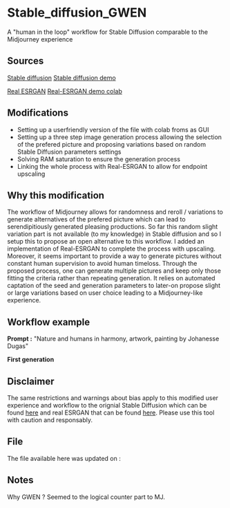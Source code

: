 # Stable_diffusion_GWEN
A "human in the loop" workflow for Stable Diffusion comparable to the Midjourney experience


## Sources
[Stable diffusion](https://huggingface.co/CompVis/stable-diffusion-v1-4)
[Stable diffusion demo](https://colab.research.google.com/github/huggingface/notebooks/blob/main/diffusers/stable_diffusion.ipynb)

[Real ESRGAN](https://github.com/xinntao/Real-ESRGAN)
[Real-ESRGAN demo colab](https://colab.research.google.com/drive/1k2Zod6kSHEvraybHl50Lys0LerhyTMCo?usp=sharing)

## Modifications

- Setting up a userfriendly version of the file with colab froms as GUI
- Setting up a three step image generation process allowing the selection of the prefered picture and proposing variations based on random Stable Diffusion parameters settings
- Solving RAM saturation to ensure the generation process
- Linking the whole process with Real-ESRGAN to allow for endpoint upscaling


## Why this modification

The workflow of Midjourney allows for randomness and reroll / variations to generate alternatives of the prefered picture which can lead to serendipitiously generated pleasing productions.  So far this random slight variation part is not available (to my knowledge) in Stable diffusion and so I setup this to propose an open alternative to this workflow. I added an implementation of Real-ESRGAN to complete the process with upscaling. Moreover, it seems important to provide a way to generate pictures without constant human supervision to avoid human timeloss. Through the proposed process, one can generate multiple pictures and keep only those fitting the criteria rather than repeating generation. It relies on automated captation of the seed and generation parameters to later-on propose slight or large variations based on user choice leading to a Midjourney-like experience.

## Workflow example 

**Prompt :**      "Nature and humans in harmony, artwork, painting by Johanesse Dugas"

**First generation**



## Disclaimer
The same restrictions and warnings about bias apply to this modified user experience and workflow to the orignial Stable Diffusion which can be found [here](https://huggingface.co/CompVis/stable-diffusion-v1-4>) and real ESRGAN that can be found [here](https://github.com/xinntao/Real-ESRGAN). Please use this tool with caution and responsably. 

## File

The file available here was updated on : 

## Notes

Why GWEN ? Seemed to the logical counter part to MJ. 

